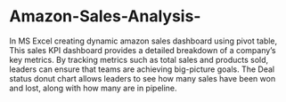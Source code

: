 # Amazon-Sales-Analysis-
In MS Excel creating dynamic amazon sales dashboard using pivot table,
This sales KPI dashboard provides a detailed breakdown of a company’s key metrics.	By tracking metrics such as total sales and products sold, leaders can ensure that teams are achieving big-picture goals.
The Deal status donut chart allows leaders to see how many sales have been won and lost, along with how many are in pipeline.
